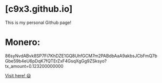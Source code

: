 # [c9x3.github.io]

This is my personal Github page!

# Monero:
86syNvdABvk8SP7Fi7KhDZE1GQ8UhfGCM7m2PABdbAaA9akbsJCbFmQ7bGbe59b4eU6pDqK7fQTErZxF4GsqXgGg9ZSksyo?tx_amount=0.123200000000

[Visit here! 😃](https://c9x3.github.io)
